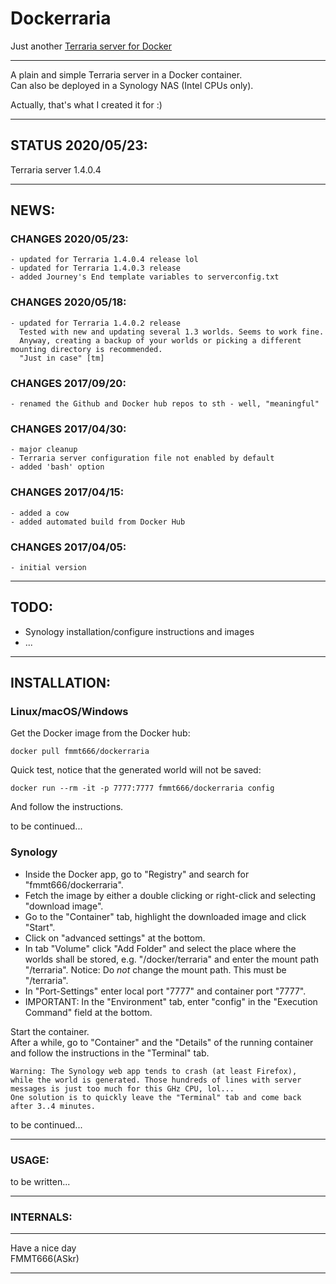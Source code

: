 Dockerraria
===========

Just another [Terraria server for Docker][1]  

---

A plain and simple Terraria server in a Docker container.  
Can also be deployed in a Synology NAS (Intel CPUs only).

Actually, that's what I created it for :)

---
## STATUS 2020/05/23:

  Terraria server 1.4.0.4  


---
## NEWS:

### CHANGES 2020/05/23:

    - updated for Terraria 1.4.0.4 release lol
    - updated for Terraria 1.4.0.3 release
    - added Journey's End template variables to serverconfig.txt

### CHANGES 2020/05/18:

    - updated for Terraria 1.4.0.2 release
      Tested with new and updating several 1.3 worlds. Seems to work fine.  
      Anyway, creating a backup of your worlds or picking a different mounting directory is recommended.  
      "Just in case" [tm]

### CHANGES 2017/09/20:

    - renamed the Github and Docker hub repos to sth - well, "meaningful"

### CHANGES 2017/04/30:

    - major cleanup
    - Terraria server configuration file not enabled by default
    - added 'bash' option

### CHANGES 2017/04/15:

    - added a cow
    - added automated build from Docker Hub

### CHANGES 2017/04/05:

    - initial version


---
## TODO:

  - Synology installation/configure instructions and images
  - ...

    
---
## INSTALLATION:

### Linux/macOS/Windows

Get the Docker image from the Docker hub:

    docker pull fmmt666/dockerraria

Quick test, notice that the generated world will not be saved:

    docker run --rm -it -p 7777:7777 fmmt666/dockerraria config

And follow the instructions.

to be continued...


### Synology

  - Inside the Docker app, go to "Registry" and search for "fmmt666/dockerraria".
  - Fetch the image by either a double clicking or right-click and selecting "download image".
  - Go to the "Container" tab, highlight the downloaded image and click "Start".
  - Click on "advanced settings" at the bottom.
  - In tab "Volume" click "Add Folder" and select the place where the worlds shall be stored,
    e.g. "/docker/terraria" and enter the mount path "/terraria".
    Notice: Do _not_ change the mount path. This must be "/terraria".
  - In "Port-Settings" enter local port "7777" and container port "7777".
  - IMPORTANT: In the "Environment" tab, enter "config" in the "Execution Command" field at the bottom.

Start the container.  
After a while, go to "Container" and the "Details" of the running container and follow the
instructions in the "Terminal" tab.

    Warning: The Synology web app tends to crash (at least Firefox),
    while the world is generated. Those hundreds of lines with server
    messages is just too much for this GHz CPU, lol...
    One solution is to quickly leave the "Terminal" tab and come back after 3..4 minutes.

to be continued...


---
### USAGE:

to be written...


---
### INTERNALS:



---

Have a nice day  
FMMT666(ASkr)

---
[1]: https://hub.docker.com/r/fmmt666/dockerraria/
